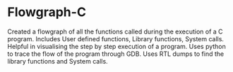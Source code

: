 # Flowgraph-C
Created a flowgraph of all the functions called during the execution of a C program. Includes User defined functions, Library functions, System calls. Helpful in visualising the step by step execution of a program. Uses python to trace the flow of the program through GDB. Uses RTL dumps to find the library functions and System calls.

